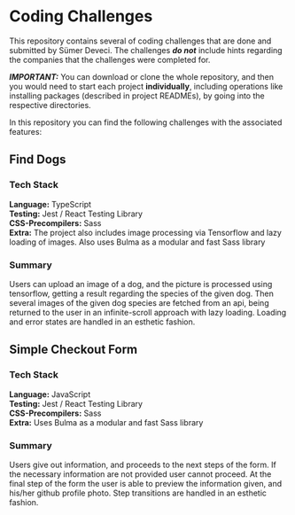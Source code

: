 # Coding Challenges

This repository contains several of coding challenges that are done and submitted by Sümer Deveci. The challenges ***do not*** include hints regarding the companies that the challenges were completed for.

***IMPORTANT:*** You can download or clone the whole repository, and then you would need to start each project **individually**, including operations like installing packages (described in project READMEs), by going into the respective directories.

In this repository you can find the following challenges with the associated features:

## Find Dogs

### Tech Stack

**Language:** TypeScript
<br />**Testing:** Jest / React Testing Library
<br />**CSS-Precompilers:** Sass
<br />**Extra:** The project also includes image processing via Tensorflow and lazy loading of images. Also uses Bulma as a modular and fast Sass library

### Summary

Users can upload an image of a dog, and the picture is processed using tensorflow, getting a result regarding the species of the given dog. Then several images of the given dog species are fetched from an api, being returned to the user in an infinite-scroll approach with lazy loading. Loading and error states are handled in an esthetic fashion.

## Simple Checkout Form

### Tech Stack

**Language:** JavaScript
<br />**Testing:** Jest / React Testing Library
<br />**CSS-Precompilers:** Sass
<br />**Extra:** Uses Bulma as a modular and fast Sass library

### Summary
Users give out information, and proceeds to the next steps of the form. If the necessary information are not provided user cannot proceed. At the final step of the form the user is able to preview the information given, and his/her github profile photo. Step transitions are handled in an esthetic fashion.